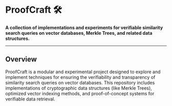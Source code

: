 # ProofCraft 🛠️

**A collection of implementations and experiments for verifiable similarity search queries on vector databases, Merkle Trees, and related data structures.**

---

## Overview

ProofCraft is a modular and experimental project designed to explore and implement techniques for ensuring the verifiability and transparency of similarity search queries on vector databases. This repository includes implementations of cryptographic data structures (like Merkle Trees), optimized vector indexing methods, and proof-of-concept systems for verifiable data retrieval.


